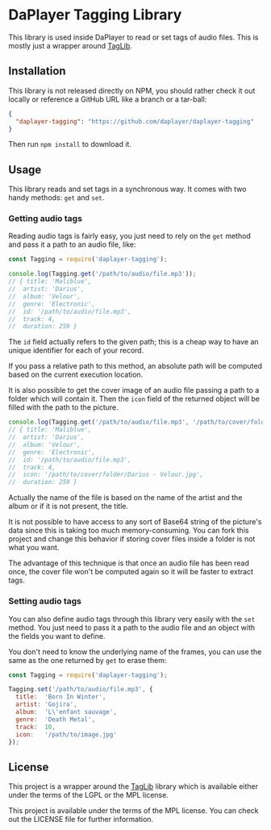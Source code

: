 # DaPlayer Tagging Library

This library is used inside DaPlayer to read or set tags of audio files.
This is mostly just a wrapper around [TagLib](http://taglib.github.io).

## Installation

This library is not released directly on NPM, you should rather check
it out locally or reference a GitHub URL like a branch or a tar-ball:

~~~json
{
  "daplayer-tagging": "https://github.com/daplayer/daplayer-tagging"
}
~~~

Then run `npm install` to download it.

## Usage

This library reads and set tags in a synchronous way. It comes with two
handy methods: `get` and `set`.

### Getting audio tags

Reading audio tags is fairly easy, you just need to rely on the `get` method
and pass it a path to an audio file, like:

~~~javascript
const Tagging = require('daplayer-tagging');

console.log(Tagging.get('/path/to/audio/file.mp3'));
// { title: 'Maliblue',
//  artist: 'Darius',
//  album: 'Velour',
//  genre: 'Electronic',
//  id: '/path/to/audio/file.mp3',
//  track: 4,
//  duration: 259 }
~~~

The `id` field actually refers to the given path; this is a cheap way to have
an unique identifier for each of your record.

If you pass a relative path to this method, an absolute path will be computed
based on the current execution location.

It is also possible to get the cover image of an audio file passing a path to
a folder which will contain it. Then the `icon` field of the returned object
will be filled with the path to the picture.

~~~javascript
console.log(Tagging.get('/path/to/audio/file.mp3', '/path/to/cover/folder'));
// { title: 'Maliblue',
//  artist: 'Darius',
//  album: 'Velour',
//  genre: 'Electronic',
//  id: '/path/to/audio/file.mp3',
//  track: 4,
//  icon: '/path/to/cover/folder/Darius - Velour.jpg',
//  duration: 259 }
~~~

Actually the name of the file is based on the name of the artist and the album
or if it is not present, the title.

It is not possible to have access to any sort of Base64 string of the picture's
data since this is taking too much memory-consuming. You can fork this project
and change this behavior if storing cover files inside a folder is not what you
want.

The advantage of this technique is that once an audio file has been read once,
the cover file won't be computed again so it will be faster to extract tags.

### Setting audio tags

You can also define audio tags through this library very easily with the `set`
method. You just need to pass it a path to the audio file and an object with
the fields you want to define.

You don't need to know the underlying name of the frames, you can use the same
as the one returned by `get` to erase them:

~~~javascript
const Tagging = require('daplayer-tagging');

Tagging.set('/path/to/audio/file.mp3', {
  title:  'Born In Winter',
  artist: 'Gojira',
  album:  'L\'enfant sauvage',
  genre:  'Death Metal',
  track:  10,
  icon:   '/path/to/image.jpg'
});
~~~

## License

This project is a wrapper around the [TagLib](http://taglib.github.io) library which
is available either under the terms of the LGPL or the MPL license.

This project is available under the terms of the MPL license. You can check out the
LICENSE file for further information.
